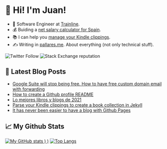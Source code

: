 # 👋 Hi! I'm Juan!

- 💼 Software Engineer at [Trainline](https://www.thetrainline.com/).
- 💰 Buiding a [net salary calculator for Spain](https://juan.pallares.me/net-salary-calculator/).
- 📚 I can help you [manage your Kindle clippings](https://gitlab.com/jpallares/myclippings-to-markdown).
- ✍️ Writing in [pallares.me](pallares.me). About everything (not only technical stuff).

![Twitter Follow](https://img.shields.io/twitter/follow/juanpallares?style=social) ![Stack Exchange reputation](https://img.shields.io/stackexchange/stackoverflow/r/500843)

## 📖 Latest Blog Posts

<!-- BLOG-POST-LIST:START -->
- [Google Suite will stop being free. How to have free custom domain email with forwarding](https://juan.pallares.me/google-suite-no-longer-How-to-have-custom-domain-email-with-forwarding/)
- [How to create a Github profile README](https://juan.pallares.me/how-to-create-a-github-profile-README/)
- [Lo mejores libros y blogs de 2021](https://juan.pallares.me/los-mejores-libros-y-blogs-de-2021/)
- [Parse your Kindle clippings to create a book collection in Jekyll](https://juan.pallares.me/parse-your-kindle-clippings-into-your-jekyll-blog/)
- [It has never been easier to have a blog with Github Pages](https://juan.pallares.me/it-has-never-been-easier-to-have-a-blog/)
<!-- BLOG-POST-LIST:END -->

## 📈 My Github Stats

[![My GitHub stats](https://github-readme-stats.vercel.app/api?username=jpallares&count_private=true&show_icons=true)
)
)](https://github.com/anuraghazra/github-readme-stats)
[![Top Langs](https://github-readme-stats.vercel.app/api/top-langs/?username=jpallares)](https://github.com/anuraghazra/github-readme-stats)
